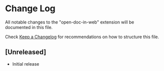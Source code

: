 # Change Log

All notable changes to the "open-doc-in-web" extension will be documented in this file.

Check [Keep a Changelog](http://keepachangelog.com/) for recommendations on how to structure this file.

## [Unreleased]

- Initial release